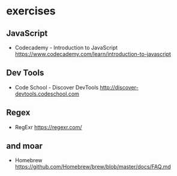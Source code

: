 # exercises

## JavaScript
* Codecademy - Introduction to JavaScript https://www.codecademy.com/learn/introduction-to-javascript

## Dev Tools
* Code School - Discover DevTools http://discover-devtools.codeschool.com

## Regex
* RegExr https://regexr.com/

## and moar
* Homebrew https://github.com/Homebrew/brew/blob/master/docs/FAQ.md
